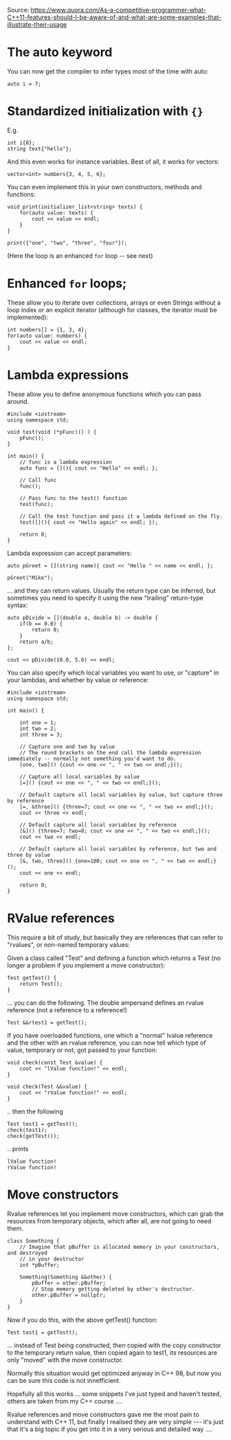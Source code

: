 Source: https://www.quora.com/As-a-competitive-programmer-what-C++11-features-should-I-be-aware-of-and-what-are-some-examples-that-illustrate-their-usage

# The auto keyword
You can now get the compiler to infer types most of the time with auto:
```
auto i = 7;
```
# Standardized initialization with ```{}```
E.g.
```
int i{8};
string text{"hello"};
```
And this even works for instance variables. Best of all, it works for vectors:
```
vector<int> numbers{3, 4, 5, 6};
```
You can even implement this in your own constructors, methods and functions:
```
void print(initializer_list<string> texts) {
    for(auto value: texts) {
        cout << value << endl;
    }
}

print({"one", "two", "three", "four"});
```
(Here the loop is an enhanced ```for``` loop -- see next)
# Enhanced ```for``` loops;
These allow you to iterate over collections, arrays or even Strings without a loop index or an explicit iterator (although for classes, the iterator must be implemented):
```
int numbers[] = {1, 3, 4};
for(auto value: numbers) {
    cout << value << endl;
}
```
# Lambda expressions
These allow you to define anonymous functions which you can pass around. 
```
#include <iostream>
using namespace std;

void test(void (*pFunc)() ) {
    pFunc();
}

int main() {
    // func is a lambda expression
    auto func = [](){ cout << "Hello" << endl; };

    // Call func
    func();

    // Pass func to the test() function
    test(func);

    // Call the test function and pass it a lambda defined on the fly.
    test([](){ cout << "Hello again" << endl; });

    return 0;
}
```
Lambda expression can accept parameters:
```
auto pGreet = [](string name){ cout << "Hello " << name << endl; };

pGreet("Mike");
```
... and they can return values. Usually the return type can be inferred, but sometimes you need
to specify it using the new "trailing" return-type syntax:
```
auto pDivide = [](double a, double b) -> double {
    if(b == 0.0) {
        return 0;
    }
    return a/b;
};

cout << pDivide(10.0, 5.0) << endl;
```
You can also specify which local variables you want to use, or "capture" in your lambdas, and whether by value or reference:
```
#include <iostream>
using namespace std;

int main() {

    int one = 1;
    int two = 2;
    int three = 3;

    // Capture one and two by value
    // The round brackets on the end call the lambda expression immediately -- normally not something you'd want to do.
    [one, two]() {cout << one << ", " << two << endl;}();

    // Capture all local variables by value
    [=]() {cout << one << ", " << two << endl;}();

    // Default capture all local variables by value, but capture three by reference
    [=, &three]() {three=7; cout << one << ", " << two << endl;}();
    cout << three << endl;

    // Default capture all local variables by reference
    [&]() {three=7; two=8; cout << one << ", " << two << endl;}();
    cout << two << endl;

    // Default capture all local variables by reference, but two and three by value
    [&, two, three]() {one=100; cout << one << ", " << two << endl;}();
    cout << one << endl;

    return 0;
}
```
# RValue references
This require a bit of study, but basically they are references that can refer to "rvalues", or non-named temporary values:

Given a class called "Test" and defining a function which returns a Test (no longer a problem if you implement a move constructor):
```
Test getTest() {
    return Test();
}
```
... you can do the following. The double ampersand defines an rvalue reference (not a reference to a reference!)
```
Test &&rtest1 = getTest();
```
If you have overloaded functions, one which a "normal" lvalue reference and the other with an rvalue reference,
you can now tell which type of value, temporary or not, got passed to your function:
```
void check(const Test &value) {
    cout << "lValue function!" << endl;
}

void check(Test &&value) {
    cout << "rValue function!" << endl;
}
```
.. then the following
```
Test test1 = getTest();
check(test1);
check(getTest());
```
.. prints
```
lValue function!
rValue function!
```
# Move constructors
Rvalue references let you implement move constructors, which can grab the resources from temporary objects, which after all,
are not going to need them.
```
class Something {
    // Imagine that pBuffer is allocated memory in your constructors, and destroyed
    // in your destructor
    int *pBuffer;

    Something(Something &&other) {
        pBuffer = other.pBuffer;
        // Stop memory getting deleted by other's destructor.
        other.pBuffer = nullptr;
    }
}
```
Now if you do this, with the above getTest() function:
```
Test test1 = getTest();
```
... instead of Test being constructed, then copied with the copy constructor to the
temporary return value, then copied again to test1, its resources are only "moved" with the move constructor.

Normally this situation would get optimized anyway in C++ 98, but now you can be sure this code is not
innefficient.

Hopefully all this works ... some snippets I've just typed and haven't tested, others are taken
from my C++ course ....

Rvalue references and move constructors gave me the most pain to understand with C++ 11, but finally
I realised they are very simple --- it's just that it's a big topic if you get into it in a very serious and detailed way ....
